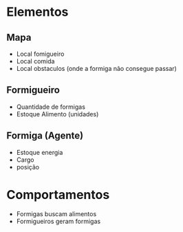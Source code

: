 # Elementos

## Mapa

  - Local fomigueiro
  - Local comida
  - Local obstaculos (onde a formiga não consegue passar)

## Formigueiro

- Quantidade de formigas
- Estoque Alimento (unidades)

## Formiga (Agente)

- Estoque energia 
- Cargo
- posição

# Comportamentos

- Formigas buscam alimentos
- Formigueiros geram formigas
